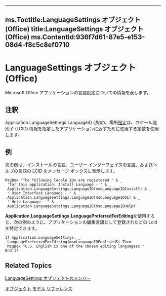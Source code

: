 

---
ms.Toctitle:LanguageSettings オブジェクト (Office)
title:LanguageSettings オブジェクト (Office)
ms.ContentId:936f7d61-87e5-e153-08d4-f8c5c8ef0710
---
# LanguageSettings オブジェクト (Office)




Microsoft Office アプリケーションの言語設定についての情報を表します。

## 注釈
Application.LanguageSettings.LanguageID (*指定*)、場所[指定](78196ded-10d3-2088-f263-44a771ee78b4)は、ロケール識別子 (LCID) 情報を指定したアプリケーションに返すために使用する定数を使用します。



## 例
次の例は、インストールの言語、ユーザー インターフェイスの言語、およびヘルプの言語の LCID をメッセージ ボックスに表示します。

```sourcecode
MsgBox "The following locale IDs are registered " & _ 
 "for this application: Install Language - " & _ 
 Application.LanguageSettings.LanguageID(msoLanguageIDInstall) & _ 
 " User Interface Language - " & _ 
 Application.LanguageSettings.LanguageID(msoLanguageIDUI) & _ 
 " Help Language - " & _ 
 Application.LanguageSettings.LanguageID(msoLanguageIDHelp)
```




**Application.LanguageSettings.LanguagePreferredForEditing**を使用すると、次の例のように、アプリケーションの編集言語として登録されたどの Lcid を特定できます。

```sourcecode
If Application.LanguageSettings. _ 
 LanguagePreferredForEditing(msoLanguageIDEnglishUS) Then 
 MsgBox "U.S. English is one of the chosen editing languagess." 
End If
```




## Related Topics

[LanguageSettings オブジェクトのメンバー](068383c2-78f1-2299-2087-9eaa3409e6fe.md)

[オブジェクト モデル リファレンス](499c789a-aba2-0fad-649a-0ea964cd3b5e.md)




